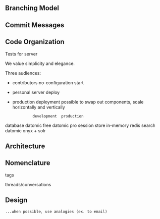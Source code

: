 



## Branching Model

## Commit Messages



## Code Organization



Tests for server



We value simplicity and elegance.



Three audiences:
 - contributors
   no-configuration start

 - personal server deploy


 - production deployment
   possible to swap out components, scale horizontally and vertically




                development  production
database       datomic free   datomic pro
session store    in-memory     redis
search            datomic     onyx + solr

## Architecture





## Nomenclature

tags

threads/conversations

## Design

    ...when possible, use analogies (ex. to email)

